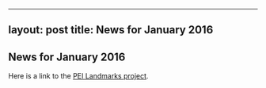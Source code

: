 
---
layout: post
title: News for January 2016
---

## News for January 2016

Here is a link to the [PEI Landmarks project](http://peidevs.github.io/OpenDataBookClub/landmarks/landmarks.html). 

